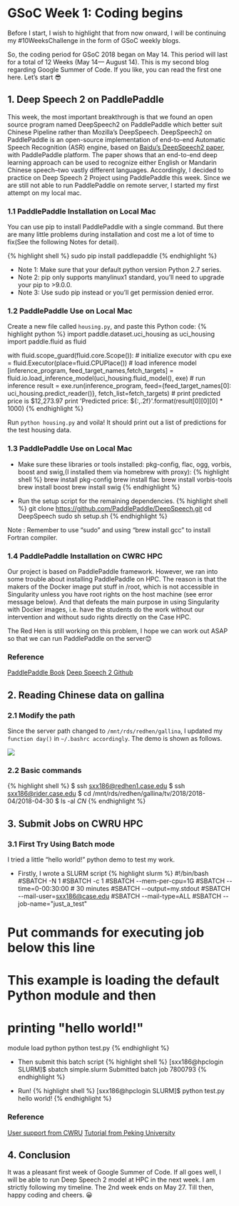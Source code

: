 # GSoC Week 1: Coding begins

Before I start, I wish to highlight that from now onward, I will be continuing my #10WeeksChallenge in the form of GSoC weekly blogs.

So, the coding period for GSoC 2018 began on May 14. This period will last for a total of 12 Weeks (May 14— August 14). This is my second blog regarding Google Summer of Code. If you like, you can read the first one here. Let’s start 😎

## 1. Deep Speech 2 on PaddlePaddle
This week, the most important breakthrough is that we found an open source program named DeepSpeech2 on PaddlePaddle which better suit Chinese Pipeline rather than Mozilla’s DeepSpeech. DeepSpeech2 on PaddlePaddle is an open-source implementation of end-to-end Automatic Speech Recognition (ASR) engine, based on [Baidu’s DeepSpeech2 paper](http://proceedings.mlr.press/v48/amodei16.pdf), with PaddlePaddle platform. The paper shows that an end-to-end deep learning approach can be used to recognize either English or Mandarin Chinese speech–two vastly different languages. Accordingly, I decided to practice on Deep Speech 2 Project using PaddlePaddle this week. Since we are still not able to run PaddlePaddle on remote server, I started my first attempt on my local mac.

### 1.1 PaddlePaddle Installation on Local Mac
You can use pip to install PaddlePaddle with a single command. But there are many little problems during installation and cost me a lot of time to fix(See the following Notes for detail).

{% highlight shell %}
sudo pip install paddlepaddle
{% endhighlight %}

- Note 1: Make sure that your default python version Python 2.7 series.
- Note 2: pip only supports manylinux1 standard, you’ll need to upgrade your pip to >9.0.0.
- Note 3: Use sudo pip instead or you’ll get permission denied error.

### 1.2 PaddlePaddle Use on Local Mac
Create a new file called `housing.py`, and paste this Python code:
{% highlight python %}
import paddle.dataset.uci_housing as uci_housing
import paddle.fluid as fluid

with fluid.scope_guard(fluid.core.Scope()):
    # initialize executor with cpu
    exe = fluid.Executor(place=fluid.CPUPlace())
    # load inference model
    [inference_program, feed_target_names,fetch_targets] =  \
        fluid.io.load_inference_model(uci_housing.fluid_model(), exe)
    # run inference
    result = exe.run(inference_program,
                     feed={feed_target_names[0]: uci_housing.predict_reader()},
                     fetch_list=fetch_targets)
    # print predicted price is $12,273.97
    print 'Predicted price: ${:,.2f}'.format(result[0][0][0] * 1000)
{% endhighlight %}

Run `python housing.py` and voila! It should print out a list of predictions for the test housing data.

### 1.3 PaddlePaddle Use on Local Mac
- Make sure these libraries or tools installed: pkg-config, flac, ogg, vorbis, boost and swig,(I installed them via homebrew with proxy):
{% highlight shell %}
brew install pkg-config
brew install flac
brew install vorbis-tools
brew install boost
brew install swig
{% endhighlight %}

- Run the setup script for the remaining dependencies.
{% highlight shell %}
git clone https://github.com/PaddlePaddle/DeepSpeech.git
cd DeepSpeech
sudo sh setup.sh
{% endhighlight %}

Note : Remember to use “sudo” and using “brew install gcc” to install Fortran compiler.

### 1.4 PaddlePaddle Installation on CWRC HPC
Our project is based on PaddlePaddle framework. However, we ran into some trouble about installing PaddlePaddle on HPC. The reason is that the makers of the Docker image put stuff in /root, which is not accessible in Singularity unless you have root rights on the host machine (see error message below). And that defeats the main purpose in using Singularity with Docker images, i.e. have the students do the work without our intervention and without sudo rights directly on the Case HPC.

The Red Hen is still working on this problem, I hope we can work out ASAP so that we can run PaddlePaddle on the server😊

### Reference
[PaddlePaddle Book](http://www.paddlepaddle.org/docs/develop/documentation/fluid/en/getstarted/index_en.html)
[Deep Speech 2 Github](https://github.com/PaddlePaddle/DeepSpeech)

## 2. Reading Chinese data on gallina

### 2.1 Modify the path
Since the server path changed to `/mnt/rds/redhen/gallina`, I updated my `function day()` in `~/.bashrc accordingly`. The demo is shown as follows.

![](https://cdn-images-1.medium.com/max/1600/1*Mno9doHlNWB-nPhUjQZKsw.png)

### 2.2 Basic commands
{% highlight shell %}
$ ssh sxx186@redhen1.case.edu
$ ssh sxx186@rider.case.edu
$ cd /mnt/rds/redhen/gallina/tv/2018/2018-04/2018-04-30
$ ls -al *_CN_*
{% endhighlight %}

## 3. Submit Jobs on CWRU HPC
### 3.1 First Try Using Batch mode

I tried a little “hello world!” python demo to test my work.

- Firstly, I wrote a SLURM script
{% highlight slurm %}
#!/bin/bash
#SBATCH -N 1
#SBATCH -c 1
#SBATCH --mem-per-cpu=1G
#SBATCH --time=0-00:30:00     # 30 minutes
#SBATCH --output=my.stdout
#SBATCH --mail-user=sxx186@case.edu
#SBATCH --mail-type=ALL
#SBATCH --job-name="just_a_test"
# Put commands for executing job below this line
# This example is loading the default Python module and then
# printing "hello world!"
module load python
python test.py
{% endhighlight %}

- Then submit this batch script
{% highlight shell %}
[sxx186@hpclogin SLURM]$ sbatch simple.slurm
Submitted batch job 7800793
{% endhighlight %}

- Run!
{% highlight shell %}
[sxx186@hpclogin SLURM]$ python test.py
hello world!
{% endhighlight %}

### Reference
[User support from CWRU](https://sites.google.com/a/case.edu/hpc-upgraded-cluster/home/important-notes-for-new-users/running-jobs)
[Tutorial from Peking University](http://bicmr.pku.edu.cn/~wenzw/pages/index.html)

## 4. Conclusion
It was a pleasant first week of Google Summer of Code. If all goes well, I will be able to run Deep Speech 2 model at HPC in the next week. I am strictly following my timeline. The 2nd week ends on May 27. Till then, happy coding and cheers. 😀
